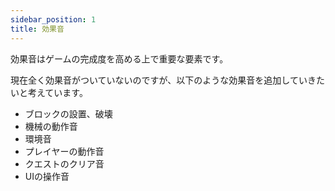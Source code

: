 ```yaml
---
sidebar_position: 1
title: 効果音
---
```


効果音はゲームの完成度を高める上で重要な要素です。

現在全く効果音がついていないのですが、以下のような効果音を追加していきたいと考えています。

- ブロックの設置、破壊
- 機械の動作音
- 環境音
- プレイヤーの動作音
- クエストのクリア音
- UIの操作音